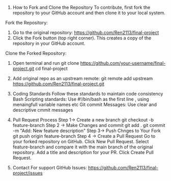 1. How to Fork and Clone the Repository
To contribute, first fork the repository to your GitHub account and then clone it to your local system.

Fork the Repository:
1. Go to the original repository: https://github.com/Ren2113/final-project
2. Click the Fork button (top right corner).
This creates a copy of the repository in your GitHub account.

Clone the Forked Repository:
1. Open terminal and run
git clone https://github.com/your-username/final-project.git
cd final-project
2. Add original repo as an upstream remote:
git remote add upstream https://github.com/Ren2113/final-project.git


2. Coding Standards
Follow these standards to maintain code consistency
Bash Scripting standards: Use #!/bin/bash as the first line , using menaingfull variable names etc
Git commit Messages: Use clear and descriptive cmmit messages

3. Pull Request Process
Step 1-> Create a new branch
git checkout -b feature-branch
Step 2 -> Make Changes and commit
git add .
git commit -m "Add: New feature description"
Step 3-> Push Chnges to Your Fork
git push origin feature-branch
Step 4 -> Create a Pull Request
Go to your forked repository on GitHub.
Click New Pull Request.
Select feature-branch and compare it with the main branch of the original repository.
Add a title and description for your PR.
Click Create Pull Request.


4. Contact For support
GitHub Issues: https://github.com/Ren2113/final-project/issues
